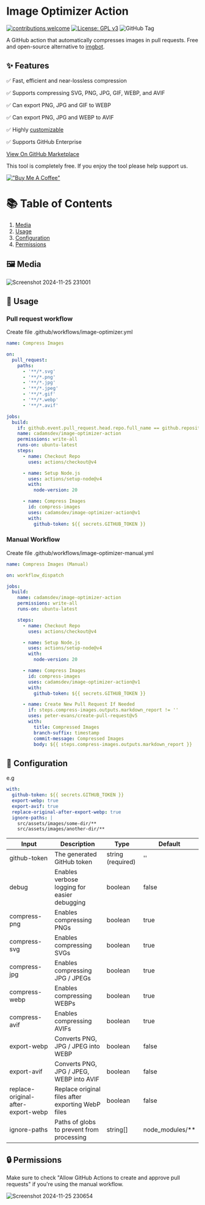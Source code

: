 # Image Optimizer Action

[![contributions welcome](https://img.shields.io/badge/contributions-welcome-brightgreen.svg?style=flat)](https://github.com/cadamsdev/notes/issues) [![License: GPL v3](https://img.shields.io/badge/License-GPLv3-blue.svg)](https://www.gnu.org/licenses/gpl-3.0) ![GitHub Tag](https://img.shields.io/github/v/tag/cadamsdev/image-optimizer-action)

A GitHub action that automatically compresses images in pull requests. Free and open-source alternative to [imgbot](https://imgbot.net/).

## ✨ Features

✅ Fast, efficient and near-lossless compression 

✅ Supports compressing SVG, PNG, JPG, GIF, WEBP, and AVIF

✅ Can export PNG, JPG and GIF to WEBP

✅ Can export PNG, JPG and WEBP to AVIF

✅ Highly [customizable](#configuration)

✅ Supports GitHub Enterprise

[View On GitHub Marketplace](https://github.com/marketplace/actions/image-optimizer-action)

This tool is completely free. If you enjoy the tool please help support us.

[!["Buy Me A Coffee"](https://www.buymeacoffee.com/assets/img/custom_images/orange_img.png)](https://www.buymeacoffee.com/cadamsdev)

# 📚 Table of Contents
1. [Media](#media)
2. [Usage](#usage)
3. [Configuration](#configuration)
4. [Permissions](#permissions)

## 🖼️ Media

![Screenshot 2024-11-25 231001](https://github.com/user-attachments/assets/281fd292-ec99-4bf8-a094-2f9a6713370d)

## 🚀 Usage

### Pull request workflow

Create file .github/workflows/image-optimizer.yml

```yml
name: Compress Images

on:
  pull_request:
    paths:
      - '**/*.svg'
      - '**/*.png'
      - '**/*.jpg'
      - '**/*.jpeg'
      - '**/*.gif'
      - '**/*.webp'
      - '**/*.avif'

jobs:
  build:
    if: github.event.pull_request.head.repo.full_name == github.repository
    name: cadamsdev/image-optimizer-action
    permissions: write-all
    runs-on: ubuntu-latest
    steps:
      - name: Checkout Repo
        uses: actions/checkout@v4

      - name: Setup Node.js
        uses: actions/setup-node@v4
        with:
          node-version: 20

      - name: Compress Images
        id: compress-images
        uses: cadamsdev/image-optimizer-action@v1
        with:
          github-token: ${{ secrets.GITHUB_TOKEN }}
```

### Manual Workflow

Create file .github/workflows/image-optimizer-manual.yml

```yml
name: Compress Images (Manual)

on: workflow_dispatch

jobs:
  build:
    name: cadamsdev/image-optimizer-action
    permissions: write-all
    runs-on: ubuntu-latest

    steps:
      - name: Checkout Repo
        uses: actions/checkout@v4

      - name: Setup Node.js
        uses: actions/setup-node@v4
        with:
          node-version: 20

      - name: Compress Images
        id: compress-images
        uses: cadamsdev/image-optimizer-action@v1
        with:
          github-token: ${{ secrets.GITHUB_TOKEN }}

      - name: Create New Pull Request If Needed
        if: steps.compress-images.outputs.markdown_report != ''
        uses: peter-evans/create-pull-request@v5
        with:
          title: Compressed Images
          branch-suffix: timestamp
          commit-message: Compressed Images
          body: ${{ steps.compress-images.outputs.markdown_report }}
```

## 🔧 Configuration

e.g

```yml
with:
  github-token: ${{ secrets.GITHUB_TOKEN }}
  export-webp: true
  export-avif: true
  replace-original-after-export-webp: true
  ignore-paths: |
    src/assets/images/some-dir/**
    src/assets/images/another-dir/**
```

| Input                              | Description                                       | Type              | Default           |
| ---------------------------------- | ------------------------------------------------- | ----------------- | ----------------- |
| github-token                       | The generated GitHub token                        | string (required) | ''                |
| debug                              | Enables verbose logging for easier debugging      | boolean           | false             |
| compress-png                       | Enables compressing PNGs                          | boolean           | true              |
| compress-svg                       | Enables compressing SVGs                          | boolean           | true              |
| compress-jpg                       | Enables compressing JPG / JPEGs                   | boolean           | true              |
| compress-webp                      | Enables compressing WEBPs                         | boolean           | true              |
| compress-avif                      | Enables compressing AVIFs                         | boolean           | true              |
| export-webp                        | Converts PNG, JPG / JPEG into WEBP                | boolean           | false             |
| export-avif                        | Converts PNG, JPG / JPEG, WEBP into AVIF          | boolean           | false             |
| replace-original-after-export-webp | Replace original files after exporting WebP files | boolean           | false             |
| ignore-paths                       | Paths of globs to prevent from processing         | string[]          | node_modules/\*\* |

## 🔒 Permissions

Make sure to check "Allow GitHub Actions to create and approve pull requests" if you're using the manual workflow.

![Screenshot 2024-11-25 230654](https://github.com/user-attachments/assets/87e4e3c3-427d-427e-abba-5843b6d32f2f)

